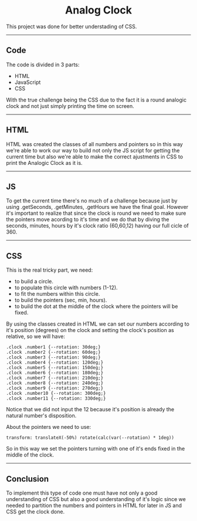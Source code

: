 <h1 align="center"> Analog Clock </h1>

This project was done for better understading of CSS.

---

## Code

The code is divided in 3 parts:

- HTML
- JavaScript
- CSS

With the true challenge being the CSS due to the fact it is a round analogic clock and not just simply printing the time on screen.

---

## HTML

HTML was created the classes of all numbers and pointers so in this way we're able to work our way to build not only the JS script for getting the current time but also we're able to make the correct ajustments in CSS to print the Analogic Clock as it is.

---

## JS

To get the current time there's no much of a challenge because just by using .getSeconds, .getMinutes, .getHours we have the final goal. However it's important to realize that since the clock is round we need to make sure the pointers move acording to it's time and we do that by diving the seconds, minutes, hours by it's clock ratio (60,60,12) having our full cicle of 360.

---

## CSS

This is the real tricky part, we need:

- to build a circle.
- to populate this circle with numbers (1-12).
- to fit the numbers within this circle.
- to build the pointers (sec, min, hours).
- to build the dot at the middle of the clock where the pointers will be fixed.

By using the classes created in HTML we can set our numbers according to it's position (degrees) on the clock and setting the clock's position as relative, so we will have:

    .clock .number1 {--rotation: 30deg;}
    .clock .number2 {--rotation: 60deg;}
    .clock .number3 {--rotation: 90deg;}
    .clock .number4 {--rotation: 120deg;}
    .clock .number5 {--rotation: 150deg;}
    .clock .number6 {--rotation: 180deg;}
    .clock .number7 {--rotation: 210deg;}
    .clock .number8 {--rotation: 240deg;}
    .clock .number9 {--rotation: 270deg;}
    .clock .number10 {--rotation: 300deg;}
    .clock .number11 {--rotation: 330deg;}

Notice that we did not input the 12 because it's position is already the natural number's disposition.

About the pointers we need to use:

    transform: translateX(-50%) rotate(calc(var(--rotation) * 1deg))

So in this way we set the pointers turning with one of it's ends fixed in the middle of the clock.

---

## Conclusion

To implement this type of code one must have not only a good understanding of CSS but also a good understanding of it's logic since we needed to partition the numbers and pointers in HTML for later in JS and CSS get the clock done.
